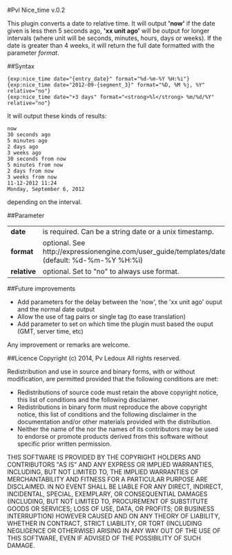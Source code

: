 #Pvl Nice_time v.0.2

This plugin converts a date to relative time.
It will output **'now'** if the date given is less then 5 seconds ago, **'xx unit ago'** will be output for longer intervals (where unit will be seconds, minutes, hours, days or weeks). If the date is greater than 4 weeks, it will return the full date formatted with the parameter _format_.

##Syntax

    {exp:nice_time date="{entry_date}" format="%d-%m-%Y %H:%i"}
    {exp:nice_time date="2012-09-{segment_3}" format="%D, %M %j, %Y" relative="no"}
    {exp:nice_time date="+3 days" format="<strong>%l</strong> %m/%d/%Y" relative="no"}

It will output these kinds of results:

    now
    30 seconds ago
    5 minutes ago
    2 days ago
    3 weeks ago
    30 seconds from now
    5 minutes from now
    2 days from now
    3 weeks from now
    11-12-2012 11:24
    Monday, September 6, 2012

depending on the interval.

##Parameter

<table>
<tr>
	<td><b>date</b></td>
	<td>is required. Can be a string date or a unix timestamp.</td>
</tr>
<tr>
	<td><b>format</b></td>
	<td>optional. See http://expressionengine.com/user_guide/templates/date_variable_formatting.html (default: %d-%m-%Y %H:%i)</td>
</tr>
<tr>
	<td><b>relative</b></td>
	<td>optional. Set to "no" to always use format.</td>
</tr>
</table>

##Future improvements

* Add parameters for the delay between the 'now', the 'xx unit ago' ouput and the normal date output
* Allow the use of tag pairs or single tag (to ease translation)
* Add parameter to set on which time the plugin must based the ouput (GMT, server time, etc)

Any improvement or remarks are welcome.



##Licence
Copyright (c) 2014, Pv Ledoux All rights reserved.

Redistribution and use in source and binary forms, with or without modification, are permitted provided that the following conditions are met:

* Redistributions of source code must retain the above copyright notice, this list of conditions and the following disclaimer.
* Redistributions in binary form must reproduce the above copyright notice, this list of conditions and the following disclaimer in the documentation and/or other materials provided with the distribution.
* Neither the name of the <organization> nor the names of its contributors may be used to endorse or promote products derived from this software without specific prior written permission.

THIS SOFTWARE IS PROVIDED BY THE COPYRIGHT HOLDERS AND CONTRIBUTORS "AS IS" AND ANY EXPRESS OR IMPLIED WARRANTIES, INCLUDING, BUT NOT LIMITED TO, THE IMPLIED WARRANTIES OF MERCHANTABILITY AND FITNESS FOR A PARTICULAR PURPOSE ARE DISCLAIMED. IN NO EVENT SHALL <COPYRIGHT HOLDER> BE LIABLE FOR ANY DIRECT, INDIRECT, INCIDENTAL, SPECIAL, EXEMPLARY, OR CONSEQUENTIAL DAMAGES (INCLUDING, BUT NOT LIMITED TO, PROCUREMENT OF SUBSTITUTE GOODS OR SERVICES; LOSS OF USE, DATA, OR PROFITS; OR BUSINESS INTERRUPTION) HOWEVER CAUSED AND ON ANY THEORY OF LIABILITY, WHETHER IN CONTRACT, STRICT LIABILITY, OR TORT (INCLUDING NEGLIGENCE OR OTHERWISE) ARISING IN ANY WAY OUT OF THE USE OF THIS SOFTWARE, EVEN IF ADVISED OF THE POSSIBILITY OF SUCH DAMAGE.
